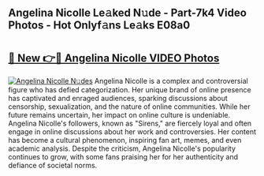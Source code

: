 ## Angelina Nicolle Le𝚊ked N𝚞de - Part-7k4 Video Photos - Hot Onlyf𝚊ns Le𝚊ks E08a0

# <h2><a href="http://ac45475.deff.icu/?id=Angelina+Nicolle">🔗 New 👉🔴 Angelina Nicolle VIDEO Photos</a></h2>

[![Angelina Nicolle N𝚞des](https://i.imgur.com/rIISA9y.gif)](http://ac45475.deff.icu/?id=Angelina+Nicolle)
Angelina Nicolle is a complex and controversial figure who has defied categorization. Her unique brand of online presence has captivated and enraged audiences, sparking discussions about censorship, sexualization, and the nature of online communities. While her future remains uncertain, her impact on online culture is undeniable. Angelina Nicolle's followers, known as "Sirens," are fiercely loyal and often engage in online discussions about her work and controversies. Her content has become a cultural phenomenon, inspiring fan art, memes, and even academic analysis. Despite the criticism, Angelina Nicolle's popularity continues to grow, with some fans praising her for her authenticity and defiance of societal norms.

